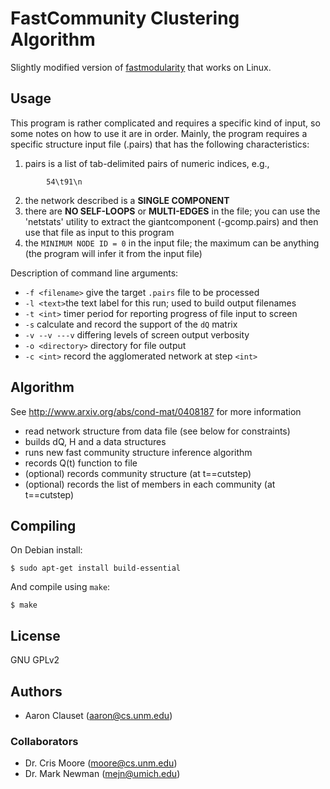 # FastCommunity Clustering Algorithm

Slightly modified version of [fastmodularity](http://www.cs.unm.edu/~aaron/research/fastmodularity.htm) that works on Linux.

## Usage
This program is rather complicated and requires a specific kind of input,
so some notes on how to use it are in order. Mainly, the program requires
a specific structure input file (.pairs) that has the following characteristics:

  1. pairs is a list of tab-delimited pairs of numeric indices, e.g.,
```
		54\t91\n
```
  2. the network described is a **SINGLE COMPONENT**
  3. there are **NO SELF-LOOPS** or **MULTI-EDGES** in the file; you can use
     the 'netstats' utility to extract the giantcomponent (-gcomp.pairs)
     and then use that file as input to this program
  4. the `MINIMUM NODE ID = 0` in the input file; the maximum can be
     anything (the program will infer it from the input file)

Description of command line arguments:

* `-f <filename>` give the target `.pairs` file to be processed
* `-l <text>`the text label for this run; used to build output filenames
* `-t <int>` timer period for reporting progress of file input to screen
* `-s` calculate and record the support of the `dQ` matrix
* `-v --v ---v`	differing levels of screen output verbosity
* `-o <directory>` directory for file output
* `-c <int>` record the agglomerated network at step `<int>`

## Algorithm

See http://www.arxiv.org/abs/cond-mat/0408187 for more information

  - read network structure from data file (see below for constraints)
  - builds dQ, H and a data structures
  - runs new fast community structure inference algorithm
  - records Q(t) function to file
  - (optional) records community structure (at t==cutstep)
  - (optional) records the list of members in each community (at t==cutstep)

## Compiling

On Debian install:
```
$ sudo apt-get install build-essential
```

And compile using `make`:

```
$ make
```

## License

GNU GPLv2

## Authors

  * Aaron Clauset  (aaron@cs.unm.edu)

### Collaborators

  * Dr. Cris Moore (moore@cs.unm.edu)
  * Dr. Mark Newman (mejn@umich.edu)
